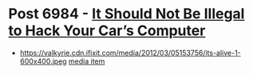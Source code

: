 # Post 6984 - [It Should Not Be Illegal to Hack Your Car’s Computer](https://www.ifixit.com/News/6984/hack-your-car)

- https://valkyrie.cdn.ifixit.com/media/2012/03/05153756/its-alive-1-600x400.jpeg [media item](media-28348.md)
